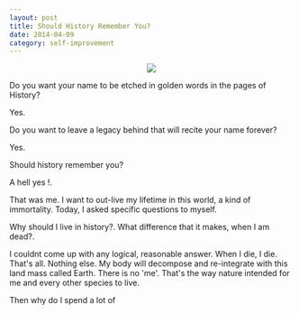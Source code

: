```yaml
---
layout: post
title: Should History Remember You?
date: 2014-04-09
category: self-improvement
---
```


<div style="text-align: center;">
<img src="{{site.img-url}}/tank-man.jpg"/>
</div>

Do you want your name to be etched in golden words in the pages of History?

Yes.

Do you want to leave a legacy behind that will recite your name forever?

Yes.

Should history remember you?

A hell yes !.

That was me. I want to out-live my lifetime in this world, a kind of immortality. Today, I asked specific questions to myself.

Why should I live in history?. What difference that it makes, when I am dead?.

I couldnt come up with any logical, reasonable answer. When I die, I die. That's all. Nothing else. My body will decompose and re-integrate with this land mass called Earth. There is no 'me'. That's the way nature intended for me and every other species to live.  

Then why do I spend a lot of 


